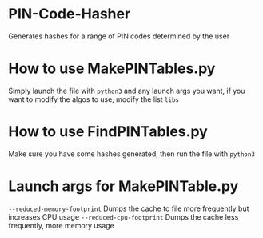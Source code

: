 # PIN-Code-Hasher
Generates hashes for a range of PIN codes determined by the user

# How to use MakePINTables.py
Simply launch the file with `python3` and any
launch args you want, if you want to modify the algos
to use, modify the list `libs`

# How to use FindPINTables.py
Make sure you have some hashes generated, then
run the file with `python3`

# Launch args for MakePINTable.py
`--reduced-memory-footprint` Dumps the cache to file more frequently but increases CPU usage
`--reduced-cpu-footprint` Dumps the cache less frequently, more memory usage
